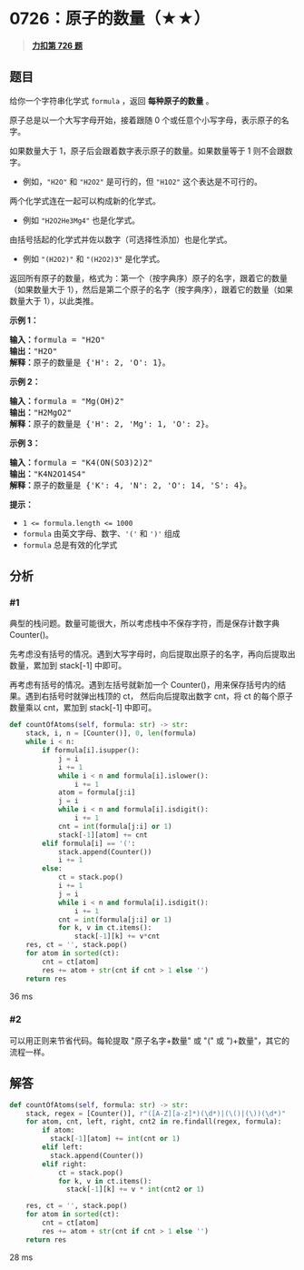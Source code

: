 # 0726：原子的数量（★★）


> <u>**[力扣第 726 题](https://leetcode.cn/problems/number-of-atoms/)**</u>

## 题目

<p>给你一个字符串化学式 <code>formula</code> ，返回 <strong>每种原子的数量</strong> 。</p>

<p>原子总是以一个大写字母开始，接着跟随 0 个或任意个小写字母，表示原子的名字。</p>

<p>如果数量大于 1，原子后会跟着数字表示原子的数量。如果数量等于 1 则不会跟数字。</p>

<ul>
<li>例如，<code>"H2O"</code> 和 <code>"H2O2"</code> 是可行的，但 <code>"H1O2"</code> 这个表达是不可行的。</li>
</ul>

<p>两个化学式连在一起可以构成新的化学式。</p>

<ul>
<li>例如 <code>"H2O2He3Mg4"</code> 也是化学式。</li>
</ul>

<p>由括号括起的化学式并佐以数字（可选择性添加）也是化学式。</p>

<ul>
<li>例如 <code>"(H2O2)"</code> 和 <code>"(H2O2)3"</code> 是化学式。</li>
</ul>

<p>返回所有原子的数量，格式为：第一个（按字典序）原子的名字，跟着它的数量（如果数量大于 1），然后是第二个原子的名字（按字典序），跟着它的数量（如果数量大于 1），以此类推。</p>



<p><strong>示例 1：</strong></p>

<pre>
<strong>输入：</strong>formula = "H2O"
<strong>输出：</strong>"H2O"
<strong>解释：</strong>原子的数量是 {'H': 2, 'O': 1}。
</pre>

<p><strong>示例 2：</strong></p>

<pre>
<strong>输入：</strong>formula = "Mg(OH)2"
<strong>输出：</strong>"H2MgO2"
<strong>解释：</strong>原子的数量是 {'H': 2, 'Mg': 1, 'O': 2}。
</pre>

<p><strong>示例 3：</strong></p>

<pre>
<strong>输入：</strong>formula = "K4(ON(SO3)2)2"
<strong>输出：</strong>"K4N2O14S4"
<strong>解释：</strong>原子的数量是 {'K': 4, 'N': 2, 'O': 14, 'S': 4}。
</pre>



<p><strong>提示：</strong></p>

<ul>
<li><code>1 &lt;= formula.length &lt;= 1000</code></li>
<li><code>formula</code> 由英文字母、数字、<code>'('</code> 和 <code>')'</code> 组成</li>
<li><code>formula</code> 总是有效的化学式</li>
</ul>


## 分析

### #1

典型的栈问题。数量可能很大，所以考虑栈中不保存字符，而是保存计数字典 Counter()。

先考虑没有括号的情况。遇到大写字母时，向后提取出原子的名字，再向后提取出数量，累加到 stack[-1] 中即可。

再考虑有括号的情况。遇到左括号就新加一个 Counter()，用来保存括号内的结果。遇到右括号时就弹出栈顶的 ct，
然后向后提取出数字 cnt，将 ct 的每个原子数量乘以 cnt，累加到 stack[-1] 中即可。

```python
def countOfAtoms(self, formula: str) -> str:
	stack, i, n = [Counter()], 0, len(formula)
	while i < n:
		if formula[i].isupper():
			j = i
			i += 1
			while i < n and formula[i].islower():
				i += 1
			atom = formula[j:i]
			j = i
			while i < n and formula[i].isdigit():
				i += 1
			cnt = int(formula[j:i] or 1)
			stack[-1][atom] += cnt
		elif formula[i] == '(':
			stack.append(Counter())
			i += 1
		else:
			ct = stack.pop()
			i += 1
			j = i
			while i < n and formula[i].isdigit():
				i += 1
			cnt = int(formula[j:i] or 1)
			for k, v in ct.items():
				stack[-1][k] += v*cnt
	res, ct = '', stack.pop()
	for atom in sorted(ct):
		cnt = ct[atom]
		res += atom + str(cnt if cnt > 1 else '')
	return res
```

36 ms

### #2

可以用正则来节省代码。每轮提取 "原子名字+数量" 或 "(" 或 ")+数量"，其它的流程一样。 

## 解答

```python
def countOfAtoms(self, formula: str) -> str:
	stack, regex = [Counter()], r"([A-Z][a-z]*)(\d*)|(\()|(\))(\d*)"
	for atom, cnt, left, right, cnt2 in re.findall(regex, formula):
		if atom:
		  stack[-1][atom] += int(cnt or 1)
		elif left:
		  stack.append(Counter())
		elif right:
			ct = stack.pop()
			for k, v in ct.items():
			  stack[-1][k] += v * int(cnt2 or 1)

	res, ct = '', stack.pop()
	for atom in sorted(ct):
		cnt = ct[atom]
		res += atom + str(cnt if cnt > 1 else '')
	return res
```

28 ms

